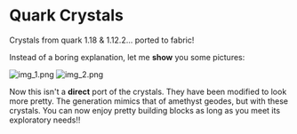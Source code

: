 # Quark Crystals

Crystals from quark 1.18 & 1.12.2... ported to fabric!

Instead of a boring explanation, let me **show** you some pictures:

![img_1.png](img_1.png)
![img_2.png](img_2.png)

Now this isn't a **direct** port of the crystals. They have been modified to look more pretty.
The generation mimics that of amethyst geodes, but with these crystals.
You can now enjoy pretty building blocks as long as you meet its exploratory needs!!
